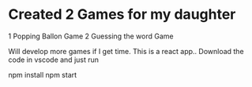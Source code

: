 # Created 2 Games for my daughter 

1 Popping Ballon Game
2 Guessing the word Game

Will develop more games if I get time.
This is a react app.. Download the code in vscode 
and just run 

npm install
npm start

